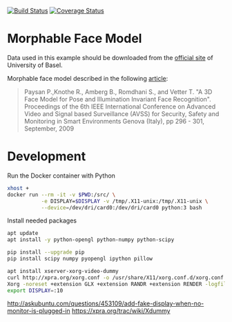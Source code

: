 [![Build Status](https://travis-ci.org/char-lie/mfm.svg?branch=master)](https://travis-ci.org/char-lie/mfm)
[![Coverage Status](https://coveralls.io/repos/github/char-lie/mfm/badge.svg?branch=master)](https://coveralls.io/github/char-lie/mfm?branch=master)

# Morphable Face Model

Data used in this example should be downloaded from the
[official site](http://faces.cs.unibas.ch/bfm/main.php?nav=1-1-0&id=details)
of University of Basel.

Morphable face model described in the following
[article](http://gravis.cs.unibas.ch/publications/2009/BFModel09.pdf):

> Paysan P.,Knothe R., Amberg B., Romdhani S., and Vetter T.
> "A 3D Face Model for Pose and Illumination Invariant Face Recognition".
> Proceedings of the 6th IEEE International Conference
>   on Advanced Video and Signal based Surveillance (AVSS) for Security,
>   Safety and Monitoring in Smart Environments Genova (Italy),
>   pp 296 - 301, September, 2009

# Development

Run the Docker container with Python
```bash
xhost +
docker run --rm -it -v $PWD:/src/ \
           -e DISPLAY=$DISPLAY -v /tmp/.X11-unix:/tmp/.X11-unix \
           --device=/dev/dri/card0:/dev/dri/card0 python:3 bash
```

Install needed packages
```bash
apt update
apt install -y python-opengl python-numpy python-scipy

pip install --upgrade pip
pip install scipy numpy pyopengl ipython pillow

apt install xserver-xorg-video-dummy
curl http://xpra.org/xorg.conf -o /usr/share/X11/xorg.conf.d/xorg.conf
Xorg -noreset +extension GLX +extension RANDR +extension RENDER -logfile ./10.log -config ./xorg.conf :10
export DISPLAY=:10
```

http://askubuntu.com/questions/453109/add-fake-display-when-no-monitor-is-plugged-in
https://xpra.org/trac/wiki/Xdummy

